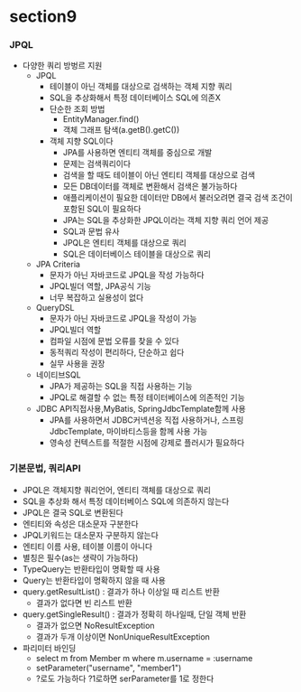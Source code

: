 # section9

### JPQL
- 다양한 쿼리 방벙르 지원
    - JPQL
        - 테이블이 아닌 객체를 대상으로 검색하는 객체 지향 쿼리
        - SQL을 추상화해서 특정 데이터베이스 SQL에 의존X
        - 단순한 조회 방법
            - EntityManager.find()
            - 객체 그래프 탐색(a.getB().getC())
        - 객체 지향 SQL이다
            - JPA를 사용하면 엔티티 객체를 중심으로 개발
            - 문제는 검색쿼리이다
            - 검색을 할 때도 테이블이 아닌 엔티티 객체를 대상으로 검색
            - 모든 DB데이터를 객체로 변환해서 검색은 불가능하다
            - 애플리케이션이 필요한 데이터만 DB에서 불러오려면 결국 검색 조건이 포함된 SQL이 필요하다
            - JPA는 SQL을 추상화한 JPQL이라는 객체 지향 쿼리 언어 제공
            - SQL과 문법 유사
            - JPQL은 엔티티 객체를 대상으로 쿼리
            - SQL은 데이터베이스 테이블을 대상으로 쿼리
    - JPA Criteria
        - 문자가 아닌 자바코드로 JPQL을 작성 가능하다
        - JPQL빌더 역할, JPA공식 기능
        - 너무 복잡하고 실용성이 없다
    - QueryDSL
        - 문자가 아닌 자바코드로 JPQL을 작성이 가능
        - JPQL빌더 역할
        - 컴파일 시점에 문법 오류를 찾을 수 있다
        - 동적쿼리 작성이 편리하다, 단순하고 쉽다
        - 실무 사용을 권장
    - 네이티브SQL
        - JPA가 제공하는 SQL을 직접 사용하는 기능
        - JPQL로 해결할 수 없는 특정 테이터베이스에 의존적인 기능
    - JDBC API직접사용,MyBatis, SpringJdbcTemplate함께 사용
        - JPA를 사용하면서 JDBC커넥션응 직접 사용하거나, 스프링 JdbcTemplate, 마이바티스등을 함께 사용 가능
        - 영속성 컨텍스트를 적절한 시점에 강제로 플러시가 필요하다

### 기본문법, 쿼리API
- JPQL은 객체지향 쿼리언어, 엔티티 객체를 대상으로 쿼리
- SQL을 추상화 해서 특정 데이터베이스 SQL에 의존하지 않는다
- JPQL은 결국 SQL로 변환된다
- 엔티티와 속성은 대소문자 구분한다
- JPQL키워드는 대소문자 구분하지 않는다
- 엔티티 이름 사용, 테이블 이름이 아니다
- 별칭은 필수(as는 생략이 가능하다)
- TypeQuery는 반환타입이 명확할 때 사용
- Query는 반환타입이 명확하지 않을 때 사용
- query.getResultList() : 결과가 하나 이상일 때 리스트 반환
    - 결과가 없다면 빈 리스트 반환
- query.getSingleResult() : 결과가 정확히 하나일때, 단일 객체 반환
    - 결과가 없으면 NoResultException
    - 결과가 두개 이상이면 NonUniqueResultException
- 파리미터 바인딩
    - select m from Member m where m.username = :username
    - setParameter("username", "member1")
    - ?로도 가능하다 ?1로하면 serParameter를 1로 정한다
    